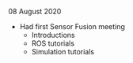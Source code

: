 08 August 2020
+ Had first Sensor Fusion meeting
    + Introductions
    + ROS tutorials
    + Simulation tutorials